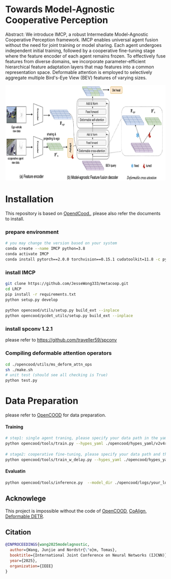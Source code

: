 # Towards Model-Agnostic Cooperative Perception

Abstract: We introduce IMCP, a robust Intermediate Model-Agnostic Cooperative Perception framework.
IMCP enables universal agent fusion without the need for joint training or model sharing. 
Each agent undergoes independent initial training, followed by a cooperative fine-tuning stage where the feature encoder of each agent remains frozen.
To effectively fuse features from diverse domains, we incorporate parameter-efficient hierarchical feature adaptation layers that map features into a common representation space.
Deformable attention is employed to selectively aggregate multiple Bird's-Eye View (BEV) features of varying sizes.

<div align="left">
	<img src="images/overview.png" alt="Visualization of the flow" height="300">
</div>

# Installation
This repository is based on [OpendCood.](https://opencood.readthedocs.io/en/latest/md_files/installation.html), please also refer the documents to install.
### prepare environment
```bash
# you may change the version based on your system
conda create --name IMCP python=3.8
conda activate IMCP
conda install pytorch==2.0.0 torchvision==0.15.1 cudatoolkit=11.8 -c pytorch -c conda-forge
```

### install IMCP

```bash
git clone https://github.com/JesseWong333/metacoop.git
cd LRCP
pip install -r requirements.txt
python setup.py develop

python opencood/utils/setup.py build_ext --inplace 
python opencood/pcdet_utils/setup.py build_ext --inplace 
```
### install spconv 1.2.1
please refer to https://github.com/traveller59/spconv


### Compiling deformable attention operators
```bash
cd ./opencood/utils/ms_deform_attn_ops
sh ./make.sh
# unit test (should see all checking is True)
python test.py
```

# Data Preparation

please refer to [OpenCOOD](https://github.com/DerrickXuNu/OpenCOOD) for data preparation.

#### Training

``` bash
# step1: single agent traning, please specify your data path in the yaml file
python opencood/tools/train.py --hypes_yaml ./opencood/hypes_yaml/v2v4real/pointpillar_deformable_attn_coop_single.yaml

# stage2: cooperative fine-tuning, please specify your data path and the step1 model in the yaml file
python opencood/tools/train_w_delay.py --hypes_yaml ./opencood/hypes_yaml/v2v4real/pointpillar_deformable_attn_coop_point_pillar_extend_point_pillar.yaml
```

#### Evaluatin
``` bash
python opencood/tools/inference.py  --model_dir ./opencood/logs/your_log_path, --fusion_method intermediate
```


## Acknowlege

This project is impossible without the code of [OpenCOOD](https://github.com/DerrickXuNu/OpenCOOD), [CoAlign](https://github.com/yifanlu0227/CoAlign), [Deformable DETR](https://github.com/fundamentalvision/Deformable-DETR).

## Citation
```bibtex
@INPROCEEDINGS{wang2025modelagnostic,
  author={Wang, Junjie and Nordstr{\"o}m, Tomas},
  booktitle={International Joint Conference on Neural Networks (IJCNN)}, 
  year={2025},
  organization={IEEE}
}
```

